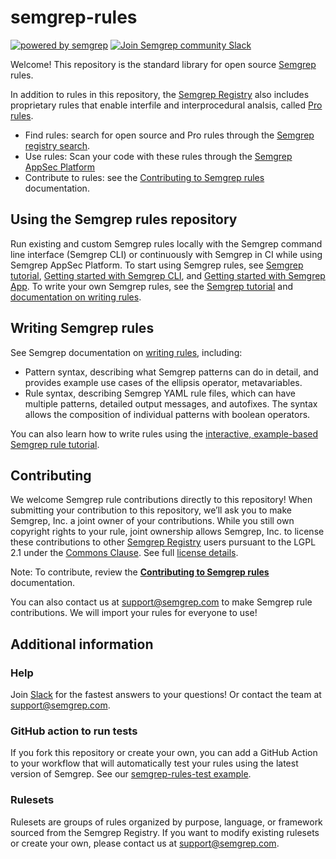 # semgrep-rules

[![powered by semgrep](https://img.shields.io/badge/powered%20by%20semgrep-2ACFA6)](https://semgrep.dev/)
<a href="https://go.semgrep.dev/slack">
<img src="https://img.shields.io/badge/community%20slack-3.5k%20members-green?style=flat-square" alt="Join Semgrep community Slack" />
</a>

Welcome! This repository is the standard library for open source [Semgrep](https://semgrep.dev/) rules.

In addition to rules in this repository, the [Semgrep Registry](https://semgrep.dev/explore) also includes proprietary rules that enable interfile and interprocedural analsis, called [Pro rules](https://semgrep.dev/products/semgrep-code/pro-rules).

- Find rules: search for open source and Pro rules through the [Semgrep registry search](https://semgrep.dev/r).
- Use rules: Scan your code with these rules through the [Semgrep AppSec Platform](https://semgrep.dev/login)
- Contribute to rules: see the [Contributing to Semgrep rules](https://semgrep.dev/docs/contributing/contributing-to-semgrep-rules-repository/) documentation.

## Using the Semgrep rules repository

Run existing and custom Semgrep rules locally with the Semgrep command line interface (Semgrep CLI) or continuously with Semgrep in CI while using Semgrep AppSec Platform. To start using Semgrep rules, see [Semgrep tutorial](https://semgrep.dev/learn), [Getting started with Semgrep CLI](https://semgrep.dev/docs/getting-started/), and [Getting started with Semgrep App](https://semgrep.dev/docs/semgrep-app/getting-started-with-semgrep-app/). To write your own Semgrep rules, see the [Semgrep tutorial](https://semgrep.dev/learn) and [documentation on writing rules](https://semgrep.dev/docs/writing-rules/overview/).

## Writing Semgrep rules

See Semgrep documentation on [writing rules](https://semgrep.dev/docs/writing-rules/overview/), including:

- Pattern syntax, describing what Semgrep patterns can do in detail, and provides example use cases of the ellipsis operator, metavariables.
- Rule syntax, describing Semgrep YAML rule files, which can have multiple patterns, detailed output messages, and autofixes. The syntax allows the composition of individual patterns with boolean operators.

You can also learn how to write rules using the [interactive, example-based Semgrep rule tutorial](https://semgrep.dev/learn).

## Contributing

We welcome Semgrep rule contributions directly to this repository! When submitting your contribution to this repository, we’ll ask you to make Semgrep, Inc. a joint owner of your contributions. While you still own copyright rights to your rule, joint ownership allows Semgrep, Inc. to license these contributions to other [Semgrep Registry](https://semgrep.dev/r) users pursuant to the LGPL 2.1 under the [Commons Clause](https://commonsclause.com/). See full [license details](https://github.com/returntocorp/semgrep-rules/blob/develop/LICENSE).

Note: To contribute, review the **[Contributing to Semgrep rules](https://semgrep.dev/docs/contributing/contributing-to-semgrep-rules-repository/)** documentation.

You can also contact us at support@semgrep.com to make Semgrep rule contributions. We will import your rules for everyone to use!

## Additional information

### Help

Join [Slack](https://go.semgrep.dev/slack) for the fastest answers to your questions! Or contact the team at support@semgrep.com.

### GitHub action to run tests

If you fork this repository or create your own, you can add a GitHub Action to your workflow that will automatically test your rules using the latest version of Semgrep. See our [semgrep-rules-test example](https://github.com/returntocorp/semgrep-rules/blob/develop/.github/workflows/semgrep-rules-test.yml).

### Rulesets

Rulesets are groups of rules organized by purpose, language, or framework sourced from the Semgrep Registry. If you want to modify existing rulesets or create your own, please contact us at support@semgrep.com.
